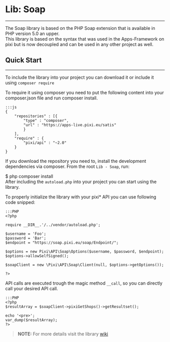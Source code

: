 
# Lib: Soap  
  
-----  
The Soap library is based on the PHP Soap extension that is available in PHP version 5.0 an upper.  
This library is based on the syntax that was used in the Apps-Framework on pixi but is now decoupled and can be used in any other project as well.  
  
  
## Quick Start  
  
-----  
To include the library into your project you can download it or include it using `composer require`  
  
To require it using composer you need to put the following content into your composer.json file and run composer install.  
```  
:::js  
{
    "repositories" : [{
        "type" : "composer",
        "url" : "https://apps-live.pixi.eu/satis"
        }
    ],
    "require" : {
        "pixi/api" : "~2.0"
    }
}
```  
If you download the repository you need to, install the development dependencies via composer. From the root `Lib - Soap`, run:  
  
 $ php composer install  
After including the `autoload.php` into your project you can start using the library.  
  
To properly initialize the library with your pixi* API you can use following code snipped:  
```  
:::PHP
<?php  
  
require __DIR__.'/../vendor/autoload.php';  
  
$username = 'Foo';  
$password = 'Bar';  
$endpoint = "https://soap.pixi.eu/soap/Endpoint/";  
  
$options = new Pixi\API\Soap\Options($username, $password, $endpoint);  
$options->allowSelfSigned();  
  
$soapClient = new \Pixi\API\Soap\Client(null, $options->getOptions());
  
?>  
```  
  
API calls are executed trough the magic method `__call`, so you can directly call your desired API call.  
```  
:::PHP  
<?php  
$resultArray = $soapClient->pixiGetShops()->getResultset();  
  
echo '<pre>';  
var_dump($resultArray);
?>  
```  
  
> **NOTE:** For more details visit the library [wiki](https://bitbucket.org/pixi_software/pixi-sdk-soap/wiki/Home)